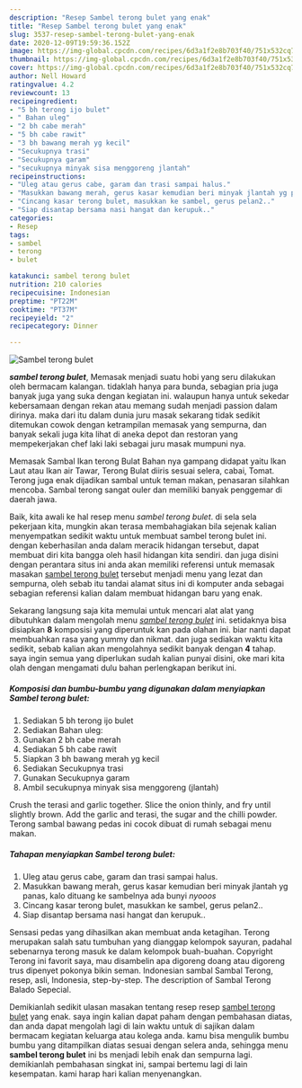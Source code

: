 ```yaml
---
description: "Resep Sambel terong bulet yang enak"
title: "Resep Sambel terong bulet yang enak"
slug: 3537-resep-sambel-terong-bulet-yang-enak
date: 2020-12-09T19:59:36.152Z
image: https://img-global.cpcdn.com/recipes/6d3a1f2e8b703f40/751x532cq70/sambel-terong-bulet-foto-resep-utama.jpg
thumbnail: https://img-global.cpcdn.com/recipes/6d3a1f2e8b703f40/751x532cq70/sambel-terong-bulet-foto-resep-utama.jpg
cover: https://img-global.cpcdn.com/recipes/6d3a1f2e8b703f40/751x532cq70/sambel-terong-bulet-foto-resep-utama.jpg
author: Nell Howard
ratingvalue: 4.2
reviewcount: 13
recipeingredient:
- "5 bh terong ijo bulet"
- " Bahan uleg"
- "2 bh cabe merah"
- "5 bh cabe rawit"
- "3 bh bawang merah yg kecil"
- "Secukupnya trasi"
- "Secukupnya garam"
- "secukupnya minyak sisa menggoreng jlantah"
recipeinstructions:
- "Uleg atau gerus cabe, garam dan trasi sampai halus."
- "Masukkan bawang merah, gerus kasar kemudian beri minyak jlantah yg panas, kalo dituang ke sambelnya ada bunyi *nyooos*"
- "Cincang kasar terong bulet, masukkan ke sambel, gerus pelan2.."
- "Siap disantap bersama nasi hangat dan kerupuk.."
categories:
- Resep
tags:
- sambel
- terong
- bulet

katakunci: sambel terong bulet 
nutrition: 210 calories
recipecuisine: Indonesian
preptime: "PT22M"
cooktime: "PT37M"
recipeyield: "2"
recipecategory: Dinner

---
```



![Sambel terong bulet](https://img-global.cpcdn.com/recipes/6d3a1f2e8b703f40/751x532cq70/sambel-terong-bulet-foto-resep-utama.jpg)

<b><i>sambel terong bulet</i></b>, Memasak menjadi suatu hobi yang seru dilakukan oleh bermacam kalangan. tidaklah hanya para bunda, sebagian pria juga banyak juga yang suka dengan kegiatan ini. walaupun hanya untuk sekedar kebersamaan dengan rekan atau memang sudah menjadi passion dalam dirinya. maka dari itu dalam dunia juru masak sekarang tidak sedikit ditemukan cowok dengan ketrampilan memasak yang sempurna, dan banyak sekali juga kita lihat di aneka depot dan restoran yang mempekerjakan chef laki laki sebagai juru masak mumpuni nya.

Memasak Sambal Ikan terong Bulat Bahan nya gampang didapat yaitu Ikan Laut atau Ikan air Tawar, Terong Bulat diiris sesuai selera, cabai, Tomat. Terong juga enak dijadikan sambal untuk teman makan, penasaran silahkan mencoba. Sambal terong sangat ouler dan memiliki banyak penggemar di daerah jawa.

Baik, kita awali ke hal resep menu <i>sambel terong bulet</i>. di sela sela pekerjaan kita, mungkin akan terasa membahagiakan bila sejenak kalian menyempatkan sedikit waktu untuk membuat sambel terong bulet ini. dengan keberhasilan anda dalam meracik hidangan tersebut, dapat membuat diri kita bangga oleh hasil hidangan kita sendiri. dan juga disini dengan perantara situs ini anda akan memiliki referensi untuk memasak masakan <u>sambel terong bulet</u> tersebut menjadi menu yang lezat dan sempurna, oleh sebab itu tandai alamat situs ini di komputer anda sebagai sebagian referensi kalian dalam membuat hidangan baru yang enak.


Sekarang langsung saja kita memulai untuk mencari alat alat yang dibutuhkan dalam mengolah menu <u><i>sambel terong bulet</i></u> ini. setidaknya bisa disiapkan <b>8</b> komposisi yang diperuntuk kan pada olahan ini. biar nanti dapat membuahkan rasa yang yummy dan nikmat. dan juga sediakan waktu kita sedikit, sebab kalian akan mengolahnya sedikit banyak dengan <b>4</b> tahap. saya ingin semua yang diperlukan sudah kalian punyai disini, oke mari kita olah dengan mengamati dulu bahan perlengkapan berikut ini.

<!--inarticleads1-->

##### Komposisi dan bumbu-bumbu yang digunakan dalam menyiapkan Sambel terong bulet:

1. Sediakan 5 bh terong ijo bulet
1. Sediakan  Bahan uleg:
1. Gunakan 2 bh cabe merah
1. Sediakan 5 bh cabe rawit
1. Siapkan 3 bh bawang merah yg kecil
1. Sediakan Secukupnya trasi
1. Gunakan Secukupnya garam
1. Ambil secukupnya minyak sisa menggoreng (jlantah)


Crush the terasi and garlic together. Slice the onion thinly, and fry until slightly brown. Add the garlic and terasi, the sugar and the chilli powder. Terong sambal bawang pedas ini cocok dibuat di rumah sebagai menu makan. 

<!--inarticleads2-->

##### Tahapan menyiapkan Sambel terong bulet:

1. Uleg atau gerus cabe, garam dan trasi sampai halus.
1. Masukkan bawang merah, gerus kasar kemudian beri minyak jlantah yg panas, kalo dituang ke sambelnya ada bunyi *nyooos*
1. Cincang kasar terong bulet, masukkan ke sambel, gerus pelan2..
1. Siap disantap bersama nasi hangat dan kerupuk..


Sensasi pedas yang dihasilkan akan membuat anda ketagihan. Terong merupakan salah satu tumbuhan yang dianggap kelompok sayuran, padahal sebenarnya terong masuk ke dalam kelompok buah-buahan. Copyright Terong ini favorit saya, mau disambelin apa digoreng doang atau digoreng trus dipenyet pokonya bikin seman. Indonesian sambal Sambal Terong, resep, asli, Indonesia, step-by-step. The description of Sambal Terong Balado Sepecial. 

Demikianlah sedikit ulasan masakan tentang resep resep <u>sambel terong bulet</u> yang enak. saya ingin kalian dapat paham dengan pembahasan diatas, dan anda dapat mengolah lagi di lain waktu untuk di sajikan dalam bermacam kegiatan keluarga atau kolega anda. kamu bisa mengulik bumbu bumbu yang ditampilkan diatas sesuai dengan selera anda, sehingga menu <b>sambel terong bulet</b> ini bs menjadi lebih enak dan sempurna lagi. demikianlah pembahasan singkat ini, sampai bertemu lagi di lain kesempatan. kami harap hari kalian menyenangkan.
